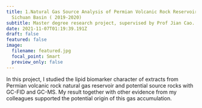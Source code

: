 ```yaml
---
title: 1.Natural Gas Source Analysis of Permian Volcanic Rock Reservoir of
  Sichuan Basin ( 2019-2020)
subtitle: Master degree research project, supervised by Prof Jian Cao.
date: 2021-11-07T01:19:39.191Z
draft: false
featured: false
image:
  filename: featured.jpg
  focal_point: Smart
  preview_only: false
---
```

In this project, I studied the lipid biomarker character of extracts from Permian volcanic rock natural gas reservoir and potential source rocks with GC-FID and GC-MS. My result together with other evidence from my colleagues supported the potential origin of this gas accumulation.